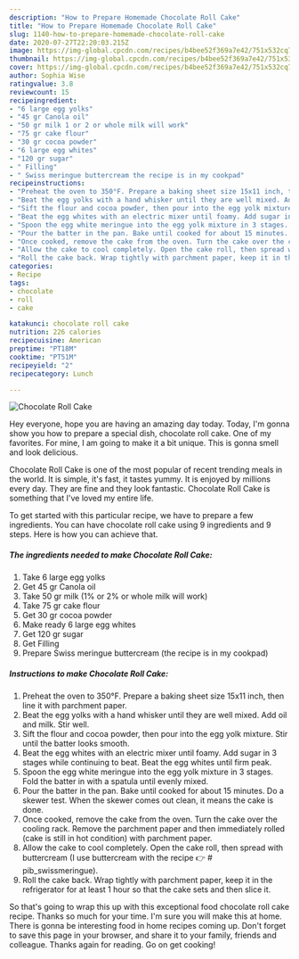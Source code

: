 ```yaml
---
description: "How to Prepare Homemade Chocolate Roll Cake"
title: "How to Prepare Homemade Chocolate Roll Cake"
slug: 1140-how-to-prepare-homemade-chocolate-roll-cake
date: 2020-07-27T22:20:03.215Z
image: https://img-global.cpcdn.com/recipes/b4bee52f369a7e42/751x532cq70/chocolate-roll-cake-recipe-main-photo.jpg
thumbnail: https://img-global.cpcdn.com/recipes/b4bee52f369a7e42/751x532cq70/chocolate-roll-cake-recipe-main-photo.jpg
cover: https://img-global.cpcdn.com/recipes/b4bee52f369a7e42/751x532cq70/chocolate-roll-cake-recipe-main-photo.jpg
author: Sophia Wise
ratingvalue: 3.8
reviewcount: 15
recipeingredient:
- "6 large egg yolks"
- "45 gr Canola oil"
- "50 gr milk 1 or 2 or whole milk will work"
- "75 gr cake flour"
- "30 gr cocoa powder"
- "6 large egg whites"
- "120 gr sugar"
- " Filling"
- " Swiss meringue buttercream the recipe is in my cookpad"
recipeinstructions:
- "Preheat the oven to 350°F. Prepare a baking sheet size 15x11 inch, then line it with parchment paper."
- "Beat the egg yolks with a hand whisker until they are well mixed. Add oil and milk. Stir well."
- "Sift the flour and cocoa powder, then pour into the egg yolk mixture. Stir until the batter looks smooth."
- "Beat the egg whites with an electric mixer until foamy. Add sugar in 3 stages while continuing to beat. Beat the egg whites until firm peak."
- "Spoon the egg white meringue into the egg yolk mixture in 3 stages. Fold the batter in with a spatula until evenly mixed."
- "Pour the batter in the pan. Bake until cooked for about 15 minutes. Do a skewer test. When the skewer comes out clean, it means the cake is done."
- "Once cooked, remove the cake from the oven. Turn the cake over the cooling rack. Remove the parchment paper and then immediately rolled (cake is still in hot condition) with parchment paper."
- "Allow the cake to cool completely. Open the cake roll, then spread with buttercream (I use buttercream with the recipe 👉 # pib_swissmeringue)."
- "Roll the cake back. Wrap tightly with parchment paper, keep it in the refrigerator for at least 1 hour so that the cake sets and then slice it."
categories:
- Recipe
tags:
- chocolate
- roll
- cake

katakunci: chocolate roll cake 
nutrition: 226 calories
recipecuisine: American
preptime: "PT18M"
cooktime: "PT51M"
recipeyield: "2"
recipecategory: Lunch

---
```



![Chocolate Roll Cake](https://img-global.cpcdn.com/recipes/b4bee52f369a7e42/751x532cq70/chocolate-roll-cake-recipe-main-photo.jpg)

Hey everyone, hope you are having an amazing day today. Today, I'm gonna show you how to prepare a special dish, chocolate roll cake. One of my favorites. For mine, I am going to make it a bit unique. This is gonna smell and look delicious.

Chocolate Roll Cake is one of the most popular of recent trending meals in the world. It is simple, it's fast, it tastes yummy. It is enjoyed by millions every day. They are fine and they look fantastic. Chocolate Roll Cake is something that I've loved my entire life.




To get started with this particular recipe, we have to prepare a few ingredients. You can have chocolate roll cake using 9 ingredients and 9 steps. Here is how you can achieve that.

<!--inarticleads1-->

##### The ingredients needed to make Chocolate Roll Cake:

1. Take 6 large egg yolks
1. Get 45 gr Canola oil
1. Take 50 gr milk (1% or 2% or whole milk will work)
1. Take 75 gr cake flour
1. Get 30 gr cocoa powder
1. Make ready 6 large egg whites
1. Get 120 gr sugar
1. Get  Filling
1. Prepare  Swiss meringue buttercream (the recipe is in my cookpad)




<!--inarticleads2-->

##### Instructions to make Chocolate Roll Cake:

1. Preheat the oven to 350°F. Prepare a baking sheet size 15x11 inch, then line it with parchment paper.
1. Beat the egg yolks with a hand whisker until they are well mixed. Add oil and milk. Stir well.
1. Sift the flour and cocoa powder, then pour into the egg yolk mixture. Stir until the batter looks smooth.
1. Beat the egg whites with an electric mixer until foamy. Add sugar in 3 stages while continuing to beat. Beat the egg whites until firm peak.
1. Spoon the egg white meringue into the egg yolk mixture in 3 stages. Fold the batter in with a spatula until evenly mixed.
1. Pour the batter in the pan. Bake until cooked for about 15 minutes. Do a skewer test. When the skewer comes out clean, it means the cake is done.
1. Once cooked, remove the cake from the oven. Turn the cake over the cooling rack. Remove the parchment paper and then immediately rolled (cake is still in hot condition) with parchment paper.
1. Allow the cake to cool completely. Open the cake roll, then spread with buttercream (I use buttercream with the recipe 👉 # pib_swissmeringue).
1. Roll the cake back. Wrap tightly with parchment paper, keep it in the refrigerator for at least 1 hour so that the cake sets and then slice it.




So that's going to wrap this up with this exceptional food chocolate roll cake recipe. Thanks so much for your time. I'm sure you will make this at home. There is gonna be interesting food in home recipes coming up. Don't forget to save this page in your browser, and share it to your family, friends and colleague. Thanks again for reading. Go on get cooking!

